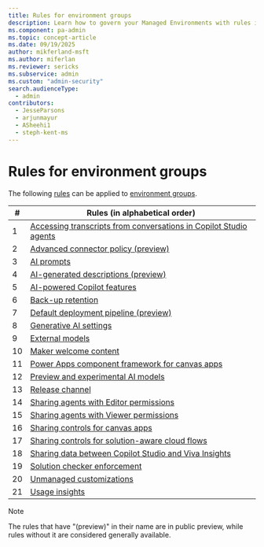 ```yaml
---
title: Rules for environment groups
description: Learn how to govern your Managed Environments with rules in bulk.
ms.component: pa-admin
ms.topic: concept-article
ms.date: 09/19/2025
author: mikferland-msft
ms.author: miferlan
ms.reviewer: sericks
ms.subservice: admin
ms.custom: "admin-security"
search.audienceType: 
  - admin
contributors:
  - JesseParsons
  - arjunmayur
  - ASheehi1
  - steph-kent-ms
---
```


# Rules for environment groups

The following [rules](environment-groups.md#rules) can be applied to [environment groups](environment-groups.md).

| # | Rules (in alphabetical order) |
|----|----------|
| 1 | [Accessing transcripts from conversations in Copilot Studio agents](/microsoft-copilot-studio/admin-transcript-controls) |
| 2 | [Advanced connector policy (preview)](advanced-connector-policies.md) |
| 3 | [AI prompts](/ai-builder/administer#enable-or-disable-ai-prompts-in-power-platform-and-copilot-studio) |
| 4 | [AI-generated descriptions (preview)](/power-apps/maker/canvas-apps/save-publish-app#create-an-app-description-with-copilot-preview) |
| 5 | [AI-powered Copilot features](/power-apps/maker/canvas-apps/ai-overview?WT.mc_id=ppac_inproduct_settings) |
| 6 | [Back-up retention](backup-restore-environments.md) |
| 7 | [Default deployment pipeline (preview)](../alm/default-deployment-pipeline-rule-for-environment-groups.md) |
| 8 | [Generative AI settings](geographical-availability-copilot.md) |
| 9 | [External models](allow-llm-generative-responses.md) |
| 10 | [Maker welcome content](welcome-content.md) |
| 11 | [Power Apps component framework for canvas apps](/power-apps/developer/component-framework/component-framework-for-canvas-apps) |
| 12 | [Preview and experimental AI models](preview-experimental-ai-models-rule.md) |
| 13 | [Release channel](https://go.microsoft.com/fwlink/?linkid=2237290) |
| 14 | [Sharing agents with Editor permissions](managed-environment-sharing-limits.md#agent-sharing-rules) |
| 15 | [Sharing agents with Viewer permissions](managed-environment-sharing-limits.md#agent-sharing-rules) |
| 16 | [Sharing controls for canvas apps](managed-environment-sharing-limits.md#canvas-app-sharing-rules) |
| 17 | [Sharing controls for solution-aware cloud flows](managed-environment-sharing-limits.md#solution-aware-cloud-flow-sharing-rules) |
| 18 | [Sharing data between Copilot Studio and Viva Insights](settings-features.md#sharing-copilot-studio-agent-data-with-viva-insights) |
| 19 | [Solution checker enforcement](managed-environment-solution-checker.md) |
| 20 | [Unmanaged customizations](../alm/block-unmanaged-customizations.md) |
| 21 | [Usage insights](managed-environment-usage-insights.md) |

> [!NOTE]
> The rules that have "(preview)" in their name are in public preview, while rules without it are considered generally available.
